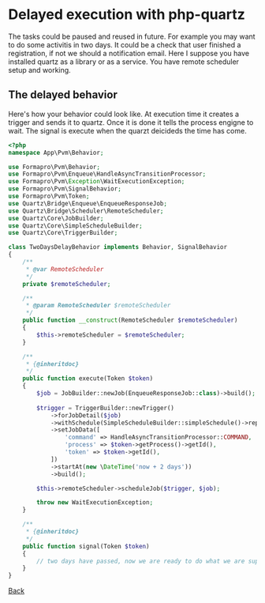 # Delayed execution with php-quartz
  
The tasks could be paused and reused in future. 
For example you may want to do some activitis in two days. 
It could be a check that user finished a registration, if not we should a notification email.
Here I suppose you have installed quartz as a library or as a service.
You have remote scheduler setup and working.
 

## The delayed behavior

Here's how your behavior could look like. 
At execution time it creates a trigger and sends it to quartz. Once it is done it tells the process engigne to wait.
The signal is execute when the quarzt deicideds the time has come. 
 
```php
<?php
namespace App\Pvm\Behavior;

use Formapro\Pvm\Behavior;
use Formapro\Pvm\Enqueue\HandleAsyncTransitionProcessor;
use Formapro\Pvm\Exception\WaitExecutionException;
use Formapro\Pvm\SignalBehavior;
use Formapro\Pvm\Token;
use Quartz\Bridge\Enqueue\EnqueueResponseJob;
use Quartz\Bridge\Scheduler\RemoteScheduler;
use Quartz\Core\JobBuilder;
use Quartz\Core\SimpleScheduleBuilder;
use Quartz\Core\TriggerBuilder;

class TwoDaysDelayBehavior implements Behavior, SignalBehavior
{
    /**
     * @var RemoteScheduler
     */
    private $remoteScheduler;

    /**
     * @param RemoteScheduler $remoteScheduler
     */
    public function __construct(RemoteScheduler $remoteScheduler) 
    {
        $this->remoteScheduler = $remoteScheduler;
    }

    /**
     * {@inheritdoc}
     */
    public function execute(Token $token)
    {
        $job = JobBuilder::newJob(EnqueueResponseJob::class)->build();
        
        $trigger = TriggerBuilder::newTrigger()
            ->forJobDetail($job)
            ->withSchedule(SimpleScheduleBuilder::simpleSchedule()->repeatForever())
            ->setJobData([
                'command' => HandleAsyncTransitionProcessor::COMMAND,
                'process' => $token->getProcess()->getId(),
                'token' => $token->getId(),
            ])
            ->startAt(new \DateTime('now + 2 days'))
            ->build();

        $this->remoteScheduler->scheduleJob($trigger, $job);

        throw new WaitExecutionException;
    }

    /**
     * {@inheritdoc}
     */
    public function signal(Token $token)
    {
        // two days have passed, now we are ready to do what we are supposed to do in two days.
    }
}
```

[Back](../README.md)
